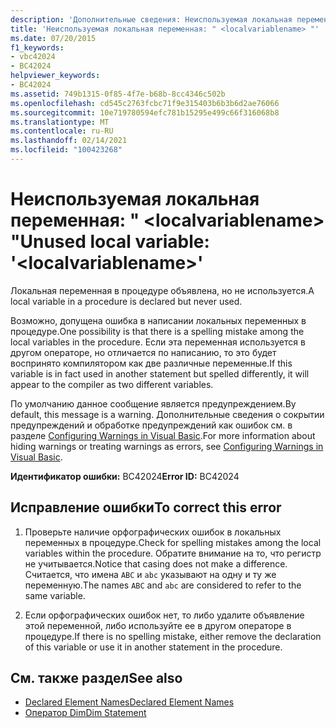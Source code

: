 ```yaml
---
description: 'Дополнительные сведения: Неиспользуемая локальная переменная: " <localvariablename> "'
title: 'Неиспользуемая локальная переменная: " <localvariablename> "'
ms.date: 07/20/2015
f1_keywords:
- vbc42024
- BC42024
helpviewer_keywords:
- BC42024
ms.assetid: 749b1315-0f85-4f7e-b68b-8cc4346c502b
ms.openlocfilehash: cd545c2763fcbc71f9e315403b6b3b6d2ae76066
ms.sourcegitcommit: 10e719780594efc781b15295e499c66f316068b8
ms.translationtype: MT
ms.contentlocale: ru-RU
ms.lasthandoff: 02/14/2021
ms.locfileid: "100423268"
---
```

# <a name="unused-local-variable-localvariablename"></a><span data-ttu-id="7362a-103">Неиспользуемая локальная переменная: " \<localvariablename> "</span><span class="sxs-lookup"><span data-stu-id="7362a-103">Unused local variable: '\<localvariablename>'</span></span>

<span data-ttu-id="7362a-104">Локальная переменная в процедуре объявлена, но не используется.</span><span class="sxs-lookup"><span data-stu-id="7362a-104">A local variable in a procedure is declared but never used.</span></span>  
  
 <span data-ttu-id="7362a-105">Возможно, допущена ошибка в написании локальных переменных в процедуре.</span><span class="sxs-lookup"><span data-stu-id="7362a-105">One possibility is that there is a spelling mistake among the local variables in the procedure.</span></span> <span data-ttu-id="7362a-106">Если эта переменная используется в другом операторе, но отличается по написанию, то это будет воспринято компилятором как две различные переменные.</span><span class="sxs-lookup"><span data-stu-id="7362a-106">If this variable is in fact used in another statement but spelled differently, it will appear to the compiler as two different variables.</span></span>  
  
 <span data-ttu-id="7362a-107">По умолчанию данное сообщение является предупреждением.</span><span class="sxs-lookup"><span data-stu-id="7362a-107">By default, this message is a warning.</span></span> <span data-ttu-id="7362a-108">Дополнительные сведения о сокрытии предупреждений и обработке предупреждений как ошибок см. в разделе [Configuring Warnings in Visual Basic](/visualstudio/ide/configuring-warnings-in-visual-basic).</span><span class="sxs-lookup"><span data-stu-id="7362a-108">For more information about hiding warnings or treating warnings as errors, see [Configuring Warnings in Visual Basic](/visualstudio/ide/configuring-warnings-in-visual-basic).</span></span>  
  
 <span data-ttu-id="7362a-109">**Идентификатор ошибки:** BC42024</span><span class="sxs-lookup"><span data-stu-id="7362a-109">**Error ID:** BC42024</span></span>  
  
## <a name="to-correct-this-error"></a><span data-ttu-id="7362a-110">Исправление ошибки</span><span class="sxs-lookup"><span data-stu-id="7362a-110">To correct this error</span></span>  
  
1. <span data-ttu-id="7362a-111">Проверьте наличие орфографических ошибок в локальных переменных в процедуре.</span><span class="sxs-lookup"><span data-stu-id="7362a-111">Check for spelling mistakes among the local variables within the procedure.</span></span> <span data-ttu-id="7362a-112">Обратите внимание на то, что регистр не учитывается.</span><span class="sxs-lookup"><span data-stu-id="7362a-112">Notice that casing does not make a difference.</span></span> <span data-ttu-id="7362a-113">Считается, что имена `ABC` и `abc` указывают на одну и ту же переменную.</span><span class="sxs-lookup"><span data-stu-id="7362a-113">The names `ABC` and `abc` are considered to refer to the same variable.</span></span>  
  
2. <span data-ttu-id="7362a-114">Если орфографических ошибок нет, то либо удалите объявление этой переменной, либо используйте ее в другом операторе в процедуре.</span><span class="sxs-lookup"><span data-stu-id="7362a-114">If there is no spelling mistake, either remove the declaration of this variable or use it in another statement in the procedure.</span></span>  
  
## <a name="see-also"></a><span data-ttu-id="7362a-115">См. также раздел</span><span class="sxs-lookup"><span data-stu-id="7362a-115">See also</span></span>

- [<span data-ttu-id="7362a-116">Declared Element Names</span><span class="sxs-lookup"><span data-stu-id="7362a-116">Declared Element Names</span></span>](../programming-guide/language-features/declared-elements/declared-element-names.md)
- [<span data-ttu-id="7362a-117">Оператор Dim</span><span class="sxs-lookup"><span data-stu-id="7362a-117">Dim Statement</span></span>](../language-reference/statements/dim-statement.md)
